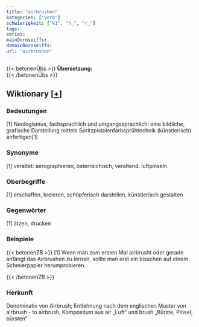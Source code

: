 ```yaml
---
title: "airbrushen"
kategorien: ["Verb"]
schwierigkeit: ["k1", "h_", "r_"]
tags:
series:
mainDornseiffs:
domainDornseiffs:
url: "airbrushen"
---
```


{{< betonenÜbs >}}
**Übersetzung:**  
{{< /betonenÜbs >}}

## Wiktionary [[+](https://de.wiktionary.org/wiki/airbrushen)]

### Bedeutungen
[1] Neologismus, fachsprachlich und umgangssprachlich: eine bildliche, grafische Darstellung mittels Spritzpistolenfarbsprühtechnik (künstlerisch) anfertigen[1]  

### Synonyme
[1] veraltet: aerographieren, österreichisch, veraltend: luftpinseln  

### Oberbegriffe
[1] erschaffen, kreieren, schöpferisch darstellen, künstlerisch gestalten  

### Gegenwörter
[1] ätzen, drucken  

### Beispiele
{{< betonenZB >}}
[1] Wenn man zum ersten Mal airbrusht oder gerade anfängt das Airbrushen zu lernen, sollte man erst ein bisschen auf einem Schmierpapier herumprobieren.  

{{< /betonenZB >}}
### Herkunft
Denominativ von Airbrush; Entlehnung nach dem englischen Muster von airbrush - to airbrush, Kompositum aus air „Luft“ und brush „Bürste, Pinsel; bürsten“  


